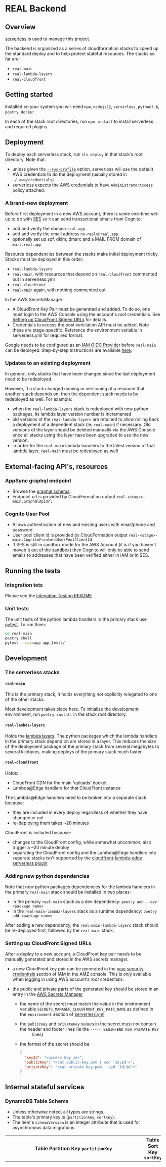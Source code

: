 # REAL Backend

## Overview

[serverless](https://serverless.com) is used to manage this project.

The backend is organized as a series of cloudformation stacks to speed up the standard deploy and to help protect stateful resources. The stacks so far are:

- `real-main`
- `real-lambda-layers`
- `real-cloudfront`

## Getting started

Installed on your system you will need `npm`, `nodejs12`, `serverless`, `python3.8`, `poetry`, `docker`.

In each of the stack root directories, run `npm install` to install serverless and required plugins.

## Deployment

To deploy each serverless stack, run `sls deploy` in that stack's root directory. Note that:

- unless given the [`--aws-profile`](https://serverless.com/framework/docs/providers/aws/guide/credentials/#using-aws-profiles) option, serverless will use the default AWS credentials to do the deployment (usually stored in `~/.aws/credentials`).
- serverless expects the AWS credentials to have `AdministratorAccess` policy attached.

### A brand-new deployment

Before first deployment in a new AWS account, there is some one-time set-up to do with [SES](https://console.aws.amazon.com/ses/home) so it can send transactional emails from Cognito:

- add and verify the domain `real.app`
- add and verify the email address `no-reply@real.app`.
- optionally set up spf, dkim, dmarc and a MAIL FROM domain of `mail.real.app`

Resource dependencies between the stacks make initial deployment tricky. Stacks must be deployed in this order:

- `real-lambda-layers`
- `real-main`, with resources that depend on `real-cloudfront` commented out in serverless.yml
- `real-cloudfront`
- `real-main` again, with nothing commented out

In the AWS SecretsManager:

- A CloudFront Key Pair must be generated and added. To do so, one must login to the AWS Console using the account's *root* credentials. See [Setting up CloudFront Signed URLs](#setting-up-cloudfront-signed-urls) for details.
- Credentials to access the post vericiation API must be added. Note these are stage-specific. Reference the environment variable in serverless.yml for required format.

Google needs to be configured as an [IAM OIDC Provider](https://docs.aws.amazon.com/IAM/latest/UserGuide/id_roles_providers_create_oidc.html) before `real-main` can be deployed. Step-by-step instructions are available [here](https://medium.com/fullstack-with-react-native-aws-serverless-and/set-up-openid-connect-oidc-provider-in-aws-91d498f3c9f7).

### Updates to an existing deployment

In general, only stacks that have been changed since the last deployment need to be redeployed.

However, if a stack changed naming or versioning of a resource that another stack depends on, then the dependent stack needs to be redeployed as well. For example:

- when the `real-lambda-layers` stack is redeployed with new python packages, its lambda layer version number is incremented
- old versions of the `real-lambda-layers` are retained to allow rolling back a deployment of a dependent stack (ie: `real-main`) if necessary. Old versions of the layer should be deleted manually via the AWS Console once all stacks using the layer have been upgraded to use the new version.
- in order for the `real-main` lambda handlers to the latest version of that lambda layer, `real-main` must be redeployed as well

## External-facing API's, resources

### AppSync graphql endpoint

- Browse the [graphql schema](./real-main/schema.graphql).
- Endpoint url is provided by CloudFormation output `real-<stage>-main.GraphQlApiUrl`

### Cognito User Pool

- Allows authentication of new and existing users with email/phone and password
- User pool client id is provided by CloudFormation output `real-<stage>-main.CognitoFrontendUserPoolClientId`
- If SES is still in sandbox mode for the AWS Account (it is if you haven't [moved it out of the sandbox](https://docs.aws.amazon.com/ses/latest/DeveloperGuide/request-production-access.html)) then Cognito will only be able to send emails to addresses that have been verified either in IAM or in SES.

## Running the tests

### Integration tets

Please see the [Integation Testing README](./integration-testing/README.md)

### Unit tests

The unit tests of the python lambda handlers in the primary stack use [pytest](http://doc.pytest.org/en/latest/). To run them:

```sh
cd real-main
poetry shell
pytest --cov=app app_tests/
```

## Development

### The serverless stacks

#### `real-main`

This is the primary stack, it holds everything not explicitly relegated to one of the other stacks.

Most development takes place here. To initialize the development environment, run `poetry install` in the stack root directory.

#### `real-lambda-layers`

Holds the [lambda layers](https://docs.aws.amazon.com/lambda/latest/dg/configuration-layers.html). The python packages which the lambda handlers in the primary stack depend on are stored in a layer. This reduces the size of the deployment package of the primary stack from several megabytes to several kilobytes, making deploys of the primary stack much faster.

#### `real-cloudfront`

Holds:

- CloudFront CDN for the main 'uploads' bucket
- Lambda@Edge handlers for that CloudFront instance

The Lambda@Edge handlers need to be broken into a separate stack because:

- they are included in every deploy regardless of whether they have changed or not
- re-deploying them takes ~20 minutes

CloudFront is included because:

- changes to the CloudFront config, while somewhat uncommon, also trigger a ~20 minute deploy
- separating the CloudFront config and the Lambda@Edge handlers into separate stacks isn't supported by the [cloudfront-lambda-edge serverless plugin](https://github.com/silvermine/serverless-plugin-cloudfront-lambda-edge/)

### Adding new python dependencies

Note that new python packages dependencies for the lambda handlers in the primary `real-main` stack should be installed in two places:

- in the primary `real-main` stack as a dev dependency: `poetry add --dev <package name>`
- in the `real-main-lambda-layers` stack as a runtime dependency: `poetry add <package name>`

After adding a new dependency, the `real-main-lambda-layers` stack should be re-deployed first, followed by the `real-main` stack.

### Setting up CloudFront Signed URLs

After a deploy to a new account, a CloudFront key pair needs to be manually generated and stored in the AWS secrets manager.

- a new CloudFront key pair can be generated in the [your security credentials](https://console.aws.amazon.com/iam/home#/security_credentials) section of IAM in the AMZ console. This is *only* available when logging in using AWS account's *root* credentials.

- the public and private parts of the generated key should be stored in an entry in the [AWS Secrets Manager](https://us-east-1.console.aws.amazon.com/secretsmanager/home)

  - the name of the secret must match the value in the environment variable `SECRETS_MANAGER_CLOUDFRONT_KEY_PAIR_NAME` as defined in the `environment` section of [serverless.yml](./real-main/serverless.yml)
  - the `publicKey` and `privateKey` values in the secret must *not* contain the header and footer lines (ie the `----- BEGIN/END RSA PRIVATE KEY -----` lines)
  - the format of the secret should be

    ```json
    {
      "keyId": "<access key id>",
      "publicKey": "<cat public-key.pem | sed '1d;$d'>",
      "privateKey": "<cat private-key.pem | sed '1d;$d'>"
    }
    ```

## Internal stateful services

### DynamoDB Table Schema

  - Unless otherwise noted, all types are strings.
  - The table's primary key is (`partitionKey`, `sortKey`).
  - The item's `schemaVersion` is an integer attribute that is used for asynchronous data migrations.

| Table Partition Key `partitionKey` | Table Sort Key `sortKey` | Schema Version `schemaVersion` | Attributes | GSI-A1 Partition Key `gsiA1PartitionKey` | GSI-A1 Sort Key `gsiA1SortKey` | GSI-A2 Partition Key `gsiA2PartitionKey` | GSI-A2 Sort Key `gsiA2SortKey` | GSI-A3 Partition Key `gsiA3PartitionKey` | GSI-A3 Sort Key `gsiA3SortKey` | GSI-K1 Partition Key `gsiK1PartitionKey` | GSI-K1 Sort Key `gsiK1SortKey` | GSI-K2 Partition Key `gsiK2PartitionKey` | GSI-K2 Sort Key `gsiK2SortKey` | GSI-K3 Partition Key `gsiK3PartitionKey` | GSI-K3 Sort Key `gsiK3SortKey:Number` |
| - | - | - | - | - | - | - | - | - | - | - | - | - | - | - | - |
| `user/{userId}` | `profile` | `5` | `userId`, `username`, `email`, `phoneNumber`, `fullName`, `bio`, `photoMediaId`, `privacyStatus`, `followerCount:Number`, `followedCount:Number`, `postCount:Number`, `lastManuallyReindexedAt`, `languageCode`, `themeCode`, `placeholderPhotoCode`, `signedUpAt`, `acceptedEULAVersion`, `postViewedByCount:Number`, `usernameLastValue`, `usernameLastChangedAt`, `followCountsHidden:Boolean`, `commentsDisabled:Boolean`, `likesDisabled:Boolean`, `sharingDisabled:Boolean`, `verificationHidden:Boolean` | `username/{username}` | `-` |
| `following/{followerUserId}/{followedUserId}` | `-`| `1` | `followedAt`, `followStatus`, `followerUserId`, `followedUserId`  | `follower/{followerUserId}` | `{followStatus}/{followedAt}` | `followed/{followedUserId}` | `{followStatus}/{followedAt}` |
| `followedFirstStory/{followerUserId}/{postedByUserId}` | `-`| `1` | `postId`, `postedAt`, `postedByUserId`, `expiresAt` | `followedFirstStory/{followerUserId}` | `{expiresAt}` |
| `block/{blockerUserId}/{blockedUserId}` | `-`| `0` | `blockerUserId`, `blockedUserId`, `blockedAt` | `block/{blockerUserId}` | `{blockedAt}` | `block/{blockedUserId}` | `{blockedAt}` |
| `post/{postId}` | `-` | `1` | `postId`, `postedAt`, `postedByUserId`, `postType`, `postStatus`, `albumId`, `originalPostId`, `expiresAt`, `text`, `textTags:[{tag, userId}]`, `viewedByCount:Number`, `onymousLikeCount:Number`, `anonymousLikeCount:Number`, `flagCount:Number`, `commentCount:Number`, `commentsDisabled:Boolean`, `likesDisabled:Boolean`, `sharingDisabled:Boolean` | `post/{postedByUserId}` | `{postStatus}/{expiresAt}` | `post/{postedByUserId}` | `{postStatus}/{postedAt}` | `post/{postedByUserId}` | `{postStatus}/{postType}/{postedAt}` | `post/{expiresAtDate}` | `{expiresAtTime}` | | | `post/{albumId}` | `{albumRank:Number}` |
| `flag/{flaggerUserId}/{postId}` | `-`| `1` | `flaggerUserId`, `postId`, `flaggedAt` | `flag/{flaggerUserId}` | `{flaggedAt}` | `flag/{postId}` | `{flaggedAt}` |
| `media/{mediaId}` | `-` | `0` | `postId`, `postedAt`, `userId`, `mediaId`, `mediaStatus`, `mediaType`, `checksum`, `isVerified:Boolean`, `takenInReal:Boolean`, `originalFormat`, `width:Number`, `height:Number`, `colors:[{r:Number, g:Number, b:Number}]` | `media/{postId}` | `{mediaStatus}` | `media/{userId}` | `{mediaType}/{mediaStatus}/{postedAt}` | | | `media/{checksum}` | `{postedAt}` |
| `comment/{commentId}` | `-` | `0` | `commentId`, `postId`, `userId`, `commentedAt`, `text`, `textTags:[{tag, userId}]` | `comment/{postId}` | `{commentedAt}` | `comment/{userId}` | `{commentedAt}` |
| `feed/{userId}/{postId}` | `-` | `2` | `userId`, `postId`, `postedAt`, `postedByUserId`, | `feed/{userId}` | `{postedAt}` | | | | | | | `feed/{userId}/{postedByUserId}` | `{postedAt}` |
| `like/{likedByUserId}/{postId}` | `-` | `1` | `likedByUserId`, `likeStatus`, `likedAt`, `postId` | `like/{likedByUserId}` | `{likeStatus}/{likedAt}` | `like/{postId}` | `{likeStatus}/{likedAt}` | | | | | `like/{postedByUserId}` | `{likedByUserId}` |
| `trending/{itemId}` | `-` | `0` | `pendingViewCount:Number` | `trending/{itemType}` | `{lastIndexedAt}` | | | | | | | | | `trending/{itemType}` | `{score:Number}` |
| `postView/{postId}/{viewedByUserId}` | `-` | `0` | `postId`, `postedByUserId`, `viewedByUserId`, `viewCount:Number`, `firstViewedAt`, `lastViewedAt` | `postView/{postId}` | `{lastViewedAt}` |
| `album/{albumId}` | `-` | `0` | `albumId`, `ownedByUserId`, `name`, `description`, `createdAt`, `postCount:Number`, `rankCount:Number`, `postsLastUpdatedAt`, `artHash` | `album/{userId}` | `{createdAt}` |

Note that:

 - `userId` is both the cognito identity pool id for the user, and the cognito user pool 'username' (which isn't really a username at all)
 - `username` is a human-readable string of their choosing
 - other attributes that end with `Id` (ex: `postId`) are client-side-generated random uuids
 - attributes that end with `At` are  (ex: `followedAt`) are of type [AWSDateTime](https://docs.aws.amazon.com/appsync/latest/devguide/scalars.html#appsync-defined-scalars), ie an ISO8601 datetime string, with timezone information that is always just 'Z'
 - `expiresAtDate` is of type [AWSDate](https://docs.aws.amazon.com/appsync/latest/devguide/scalars.html#appsync-defined-scalars) and `expiresAtTime` is of type [AWSTime](https://docs.aws.amazon.com/appsync/latest/devguide/scalars.html#appsync-defined-scalars). Neither have timezone information.
 - keys that depend on optional attributes (ex: for posts, the GSI-A1 and GSI-K1 keys depend on `expiresAt`) will not be set if the optional attribute is not present
 - `textTags` is a list of maps, each map having two keys `tag` and `userId` both with string values
 - `colors` is a list of maps, each map having three numeric keys: `r`, `g`, and `b`
 - `Post.albumRank` is -1 for non-COMPLETED posts in albums, and exclusively between -1 and 1 for COMPLETED posts in albums
 - `Album.rankCount` is a count of the number of times rank of posts has been changed because of adding posts or editing existing post rank

#### Global Secondary Indexes

- GSI-A1: (`gsiA1PartitionKey`, `gsiA1SortKey`) with keys and all attributes.
- GSI-A2: (`gsiA2PartitionKey`, `gsiA2SortKey`) with keys and all attributes.
- GSI-A3: (`gsiA3PartitionKey`, `gsiA3SortKey`) with keys and all attributes.
- GSI-K1: (`gsiK1PartitionKey`, `gsiK1SortKey`) with keys only.
- GSI-K2: (`gsiK2PartitionKey`, `gsiK2SortKey`) with keys only.
- GSI-K3: (`gsiK3PartitionKey`, `gsiK3SortKey:Number`) with keys only.

#### Data Migrations

The order of operations to implement a data migration is:

  - deploy code that can read from both old `schemaVersion` and new `schemaVersion`, and uses new `schemaVersion` when adding items
  - run data migration transforming all items with old `schemaVersion` to new `schemaVersion`
  - deploy code that only reads and writes new `schemaVersion`

### S3 Object Paths

The following objects are stored with the given path structures:

- Post media objects: `{userId}/post/{postId}/media/{mediaId}/***.jpg`.
- Profile photo: `{userId}/profile-photo/{photoMediaId}/***.jpg`
- Album art: `{userId}/album/{albumId}/{artHash}/***.jpg`
